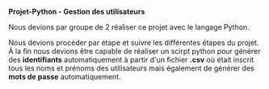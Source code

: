 <strong> Projet-Python - Gestion des utilisateurs </strong>

Nous devions par groupe de 2 réaliser ce projet avec le langage Python. 

Nous devions procéder par étape et suivre les différentes étapes du projet. À la fin  nous devions être capable de réaliser un scirpt python pour générer des <strong>identifiants</strong> automatiquement à partir d'un fichier <strong>.csv</strong> où était inscrit tous les noms et prénoms des utilisateurs mais également de générer des <strong>mots de passe</strong> automatiquement. 
